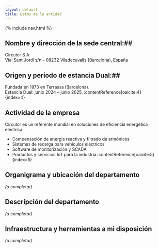 ```yaml
---
layout: default
title: Datos de la entidad
---
```


{% include nav.html %}

## Nombre y dirección de la sede central:##  
  Circutor S.A.  
  Vial Sant Jordi s/n – 08232 Viladecavalls (Barcelona), España
  
## Origen y período de estancia Dual:##  
  Fundada en 1973 en Terrassa (Barcelona).  
  Estancia Dual: junio 2024 – junio 2025. :contentReference[oaicite:4]{index=4}  

## Actividad de la empresa  
Circutor es un referente mundial en soluciones de eficiencia energética eléctrica:  
- Compensación de energía reactiva y filtrado de armónicos  
- Sistemas de recarga para vehículos eléctricos  
- Software de monitorización y SCADA  
- Productos y servicios IoT para la industria :contentReference[oaicite:5]{index=5}  

## Organigrama y ubicación del departamento  
*(a completar)*

## Descripción del departamento  
*(a completar)*

## Infraestructura y herramientas a mi disposición  
*(a completar)*


